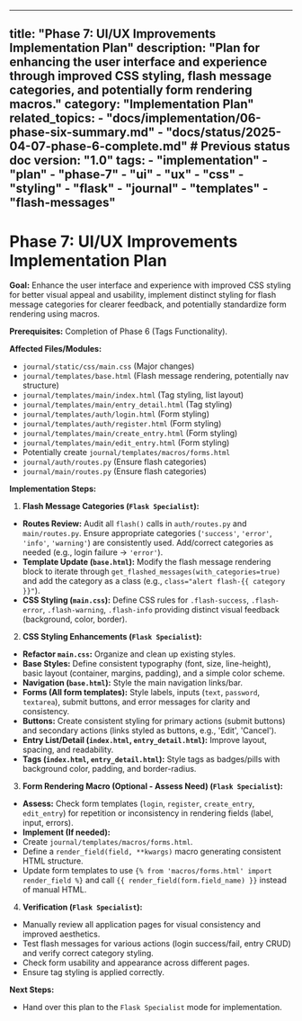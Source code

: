 ***

title: "Phase 7: UI/UX Improvements Implementation Plan"
description: "Plan for enhancing the user interface and experience through improved CSS styling, flash message categories, and potentially form rendering macros."
category: "Implementation Plan"
related\_topics:
\- "docs/implementation/06-phase-six-summary.md"
\- "docs/status/2025-04-07-phase-6-complete.md" # Previous status doc
version: "1.0"
tags:
\- "implementation"
\- "plan"
\- "phase-7"
\- "ui"
\- "ux"
\- "css"
\- "styling"
\- "flask"
\- "journal"
\- "templates"
\- "flash-messages"
-------------------

# Phase 7: UI/UX Improvements Implementation Plan

**Goal:** Enhance the user interface and experience with improved CSS styling for better visual appeal and usability, implement distinct styling for flash message categories for clearer feedback, and potentially standardize form rendering using macros.

**Prerequisites:** Completion of Phase 6 (Tags Functionality).

**Affected Files/Modules:**

- `journal/static/css/main.css` (Major changes)
- `journal/templates/base.html` (Flash message rendering, potentially nav structure)
- `journal/templates/main/index.html` (Tag styling, list layout)
- `journal/templates/main/entry_detail.html` (Tag styling)
- `journal/templates/auth/login.html` (Form styling)
- `journal/templates/auth/register.html` (Form styling)
- `journal/templates/main/create_entry.html` (Form styling)
- `journal/templates/main/edit_entry.html` (Form styling)
- Potentially create `journal/templates/macros/forms.html`
- `journal/auth/routes.py` (Ensure flash categories)
- `journal/main/routes.py` (Ensure flash categories)

**Implementation Steps:**

1. **Flash Message Categories (`Flask Specialist`):**

- **Routes Review:** Audit all `flash()` calls in `auth/routes.py` and `main/routes.py`. Ensure appropriate categories (`'success'`, `'error'`, `'info'`, `'warning'`) are consistently used. Add/correct categories as needed (e.g., login failure -> `'error'`).
- **Template Update (`base.html`):** Modify the flash message rendering block to iterate through `get_flashed_messages(with_categories=true)` and add the category as a class (e.g., `class="alert flash-{{ category }}"`).
- **CSS Styling (`main.css`):** Define CSS rules for `.flash-success`, `.flash-error`, `.flash-warning`, `.flash-info` providing distinct visual feedback (background, color, border).

2. **CSS Styling Enhancements (`Flask Specialist`):**

- **Refactor `main.css`:** Organize and clean up existing styles.
- **Base Styles:** Define consistent typography (font, size, line-height), basic layout (container, margins, padding), and a simple color scheme.
- **Navigation (`base.html`):** Style the main navigation links/bar.
- **Forms (All form templates):** Style labels, inputs (`text`, `password`, `textarea`), submit buttons, and error messages for clarity and consistency.
- **Buttons:** Create consistent styling for primary actions (submit buttons) and secondary actions (links styled as buttons, e.g., 'Edit', 'Cancel').
- **Entry List/Detail (`index.html`, `entry_detail.html`):** Improve layout, spacing, and readability.
- **Tags (`index.html`, `entry_detail.html`):** Style tags as badges/pills with background color, padding, and border-radius.

3. **Form Rendering Macro (Optional - Assess Need) (`Flask Specialist`):**

- **Assess:** Check form templates (`login`, `register`, `create_entry`, `edit_entry`) for repetition or inconsistency in rendering fields (label, input, errors).
- **Implement (If needed):**
- Create `journal/templates/macros/forms.html`.
- Define a `render_field(field, **kwargs)` macro generating consistent HTML structure.
- Update form templates to use `{% from 'macros/forms.html' import render_field %}` and call `{{ render_field(form.field_name) }}` instead of manual HTML.

4. **Verification (`Flask Specialist`):**

- Manually review all application pages for visual consistency and improved aesthetics.
- Test flash messages for various actions (login success/fail, entry CRUD) and verify correct category styling.
- Check form usability and appearance across different pages.
- Ensure tag styling is applied correctly.

**Next Steps:**

- Hand over this plan to the `Flask Specialist` mode for implementation.
